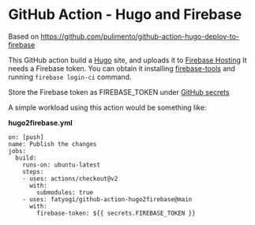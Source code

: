 # GitHub Action - Hugo and Firebase

Based on https://github.com/pulimento/github-action-hugo-deploy-to-firebase

This GitHub action build a [Hugo](https://gohugo.io) site, and uploads it to [Firebase Hosting](https://firebase.google.com/docs/hosting/)
It needs a Firebase token. You can obtain it installing [firebase-tools](https://github.com/firebase/firebase-tools) and running `firebase login-ci` command.

Store the Firebase token as FIREBASE_TOKEN under [GitHub secrets](https://help.github.com/es/articles/virtual-environments-for-github-actions#naming-conventions)

A simple workload using this action would be something like:

**hugo2firebase.yml**

````  
on: [push]
name: Publish the changes
jobs:
  build:
    runs-on: ubuntu-latest
    steps:
    - uses: actions/checkout@v2
      with:
        submodules: true
    - uses: fatyogi/github-action-hugo2firebase@main
      with:
        firebase-token: ${{ secrets.FIREBASE_TOKEN }}
````


